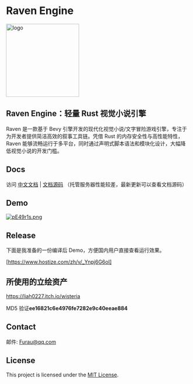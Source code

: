 # Raven Engine

<img src="https://s21.ax1x.com/2025/04/12/pERffsK.png" width="200" alt="logo">

## Raven Engine：轻量 Rust 视觉小说引擎

Raven 是一款基于 Bevy 引擎开发的现代化视觉小说/文字冒险游戏引擎，专注于为开发者提供简洁高效的叙事工具链。凭借 Rust 的内存安全性与高性能特性，Raven 能够流畅运行于多平台，同时通过声明式脚本语法和模块化设计，大幅降低视觉小说的开发门槛。

## Docs

访问 [中文文档](https://doc.raven.rs/ "中文文档") | [文档源码](/docs "文档源码")
（托管服务器性能较差，最新更新可以查看文档源码）

## Demo

[![pE49r1s.png](https://s21.ax1x.com/2025/05/14/pEjEpRg.png)](hhttps://s21.ax1x.com/2025/05/14/pEjEpRg.png)

## Release

下面是我准备的一份编译后 Demo，方便国内用户直接查看运行效果。

[https://www.hostize.com/zh/v/_Ynpj6G6oI]

## 所使用的立绘资产

https://liah0227.itch.io/wisteria

MD5 验证**ee16821c6e4976fe7282e9c40eeae884**

## Contact

邮件: Furau@qq.com

## License

This project is licensed under the [MIT License](LICENSE).

